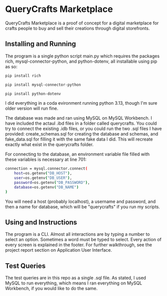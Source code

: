 # QueryCrafts Marketplace

QueryCrafts Marketplace is a proof of concept for a digital marketplace for crafts people to buy and sell their creations through digital storefronts. 

## Installing and Running

The program is a single python script main.py which requires the packages rich, mysql-connector-python, and  python-dotenv, all installable using pip as so:

```bash
pip install rich
```
```bash
pip install mysql-connector-python
```
```bash
pip install python-dotenv
```
I did everything in a coda evironment running python 3.13, though I'm sure older version will run fine.

The database was made and ran using MySQL on MySQL Workbench. I have included the actaul .ibd files in a folder called querycrafts. You could try to connect the existing .idb files, or you could run the two .sql files I have provided: create_schemas.sql for creating the database and schemas, and fake_data.sql for filling it with the same fake data I did. This will recreate exactly what exist in the querycrafts folder. 

For connecting to the database, an environment variable file filled with these variables is necessary at line 701:
```bash
connection = mysql.connector.connect(
    host=os.getenv("DB_HOST"),
    user=os.getenv("DB_USER"),
    password=os.getenv("DB_PASSWORD"),
    database=os.getenv("DB_NAME")
)
```
You will need a host (probably localhost), a username and password, and then a name for database, which will be "querycrafts" if you run my scripts.

## Using and Instructions

The program is a CLI. Almost all interactions are by typing a number to select an option. Sometimes a word must be typed to select. Every action of every screen is explained in the footer. For further walkthrough, see the project report section on Application User Interface.

## Test Queries

The test queries are in this repo as a single .sql file. As stated, I used MySQL to run everything, which means I ran everything on MySQL Workbench, if you would like to do the same. 
